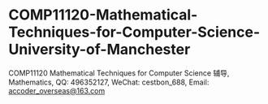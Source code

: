 # COMP11120-Mathematical-Techniques-for-Computer-Science-University-of-Manchester
COMP11120 Mathematical Techniques for Computer Science 辅导, Mathematics, QQ: 496352127, WeChat: cestbon_688, Email: accoder_overseas@163.com
